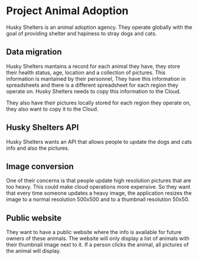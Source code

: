 # Project Animal Adoption

Husky Shelters is an animal adoption agency. They operate globally with the goal of
providing shelter and hapiness to stray dogs and cats.

## Data migration

Husky Shelters mantains a record for each animal they have, they store their health
status, age, location and a collection of pictures. This information is mantained by
their personnel, They have this information in spreadsheets and there is a different
spreadsheet for each region they operate on. Husky Shelters needs to copy this
information to the Cloud.

They also have their pictures locally stored for each region they operate on, they also
want to copy it to the Cloud.

## Husky Shelters API
Husky Shelters wants an API that allows people to update the dogs and cats info
and also the pictures.

## Image conversion
One of their concerns is that people update high resolution pictures that are too
heavy. This could make cloud operations more expensive. So they want that every
time someone updates a heavy image, the application resizes the image to a normal
resolution 500x500 and to a thumbnail resolution 50x50.

## Public website
They want to have a public website where the info is available for future owners of
these animals. The website will only display a list of animals with their thumbnail
image next to it. If a person clicks the animal, all pictures of the animal will display.
